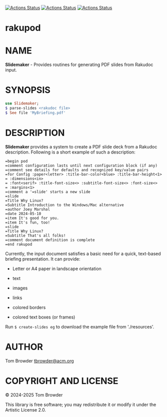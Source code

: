 [![Actions Status](https://github.com/tbrowder/Slidemaker/actions/workflows/linux.yml/badge.svg)](https://github.com/tbrowder/Slidemaker/actions) [![Actions Status](https://github.com/tbrowder/Slidemaker/actions/workflows/macos.yml/badge.svg)](https://github.com/tbrowder/Slidemaker/actions) [![Actions Status](https://github.com/tbrowder/Slidemaker/actions/workflows/windows.yml/badge.svg)](https://github.com/tbrowder/Slidemaker/actions)

rakupod
=======

NAME
====

**Slidemaker** - Provides routines for generating PDF slides from Rakudoc input.

SYNOPSIS
========

```raku
use Slidemaker;
$ parse-slides <rakudoc file>
$ See file 'MyBriefing.pdf'
```

DESCRIPTION
===========

**Slidemaker** provides a system to create a PDF slide deck from a Rakudoc description. Following is a short example of such a description:

    =begin pod
    =comment configuration lasts until next configuration block (if any)
    =comment see details for defaults and recognized key/value pairs
    =for Config :paper<letter> :title-bar-color<blue> :title-bar-height<1>
    = :dimensions<in>
    = :font<serif> :title-font-size<> :subtitle-font-size<> :font-size<>
    = :margins<1> 
    =comment a '=slide' starts a new slide
    =slide 
    =Title Why Linux?
    =Subtitle Introduction to the Windows/Mac alternative
    =author Joey Marshal
    =date 2024-05-10
    =item It's good for you.
    =item It's fun, too!
    =slide 
    =Title Why Linux?
    =Subtitle That's all folks!
    =comment document definition is complete
    =end rakupod

Currently, the input document satisfies a basic need for a quick, text-based briefing presentation. It can provide:

  * Letter or A4 paper in landscape orientation

  * text

  * images

  * links

  * colored borders

  * colored text boxes (or frames)

Run `$ create-slides eg` to download the example file from './resources'.

AUTHOR
======

Tom Browder <tbrowder@acm.org>

COPYRIGHT AND LICENSE
=====================

© 2024-2025 Tom Browder

This library is free software; you may redistribute it or modify it under the Artistic License 2.0.

